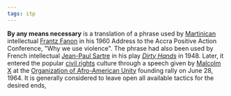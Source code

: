 ```yaml
---
tags: itp
---
```

**By any means necessary** is a translation of a phrase used by [Martinican](https://en.wikipedia.org/wiki/Martinican "Martinican") intellectual [Frantz Fanon](https://en.wikipedia.org/wiki/Frantz_Fanon "Frantz Fanon") in his 1960 Address to the Accra Positive Action Conference, "Why we use violence". The phrase had also been used by French intellectual [Jean-Paul Sartre](https://en.wikipedia.org/wiki/Jean-Paul_Sartre "Jean-Paul Sartre") in his play _[Dirty Hands](https://en.wikipedia.org/wiki/Dirty_Hands "Dirty Hands")_ in 1948. Later, it entered the popular [civil rights](https://en.wikipedia.org/wiki/Civil_rights "Civil rights") culture through a speech given by [Malcolm X](https://en.wikipedia.org/wiki/Malcolm_X "Malcolm X") at the [Organization of Afro-American Unity](https://en.wikipedia.org/wiki/Organization_of_Afro-American_Unity "Organization of Afro-American Unity") founding rally on June 28, 1964. It is generally considered to leave open all available tactics for the desired ends,